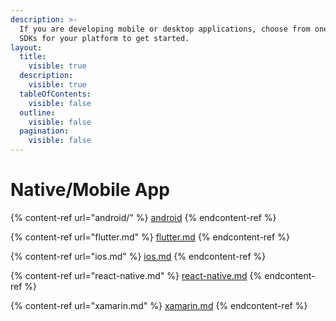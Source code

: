```yaml
---
description: >-
  If you are developing mobile or desktop applications, choose from one of these
  SDKs for your platform to get started.
layout:
  title:
    visible: true
  description:
    visible: true
  tableOfContents:
    visible: false
  outline:
    visible: false
  pagination:
    visible: false
---
```


# Native/Mobile App

{% content-ref url="android/" %}
[android](android/)
{% endcontent-ref %}

{% content-ref url="flutter.md" %}
[flutter.md](flutter.md)
{% endcontent-ref %}

{% content-ref url="ios.md" %}
[ios.md](ios.md)
{% endcontent-ref %}

{% content-ref url="react-native.md" %}
[react-native.md](react-native.md)
{% endcontent-ref %}

{% content-ref url="xamarin.md" %}
[xamarin.md](xamarin.md)
{% endcontent-ref %}
